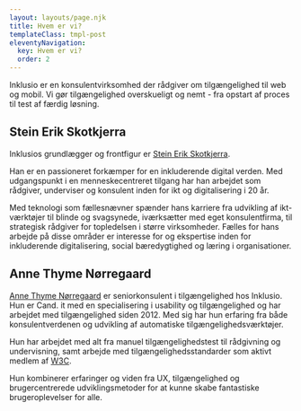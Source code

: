 ```yaml
---
layout: layouts/page.njk
title: Hvem er vi?
templateClass: tmpl-post
eleventyNavigation:
  key: Hvem er vi?
  order: 2
---
```

Inklusio er en konsulentvirksomhed der rådgiver om tilgængelighed til web og mobil. Vi gør tilgængelighed overskueligt og nemt - fra opstart af proces til test af færdig løsning.

## Stein Erik Skotkjerra
Inklusios grundlægger og frontfigur er [Stein Erik Skotkjerra](https://www.linkedin.com/in/skotkjerra/).

Han er en passioneret forkæmper for en inkluderende digital verden. Med udgangspunkt i en menneskecentreret tilgang har han arbejdet som rådgiver, underviser og konsulent inden for ikt og digitalisering i 20 år.

Med teknologi som fællesnævner spænder hans karriere fra udvikling af ikt-værktøjer til blinde og svagsynede, iværksætter med eget konsulentfirma, til strategisk rådgiver for topledelsen i større virksomheder. Fælles for hans arbejde på disse områder er interesse for og ekspertise inden for inkluderende digitalisering, social bæredygtighed og læring i organisationer.

## Anne Thyme Nørregaard
[Anne Thyme Nørregaard](https://www.linkedin.com/in/annethyme/) er seniorkonsulent i tilgængelighed hos Inklusio.
Hun er Cand. it med en specialisering i usability og tilgængelighed og har arbejdet med tilgængelighed siden 2012. Med sig har hun erfaring fra både konsulentverdenen og udvikling af automatiske tilgængelighedsværktøjer.

Hun har arbejdet med alt fra manuel tilgængelighedstest til rådgivning og undervisning, samt arbejde med tilgængelighedsstandarder som aktivt medlem af [W3C](https://w3.org).

Hun kombinerer erfaringer og viden fra UX, tilgængelighed og brugercentrerede udviklingsmetoder for at kunne skabe fantastiske brugeroplevelser for alle.
